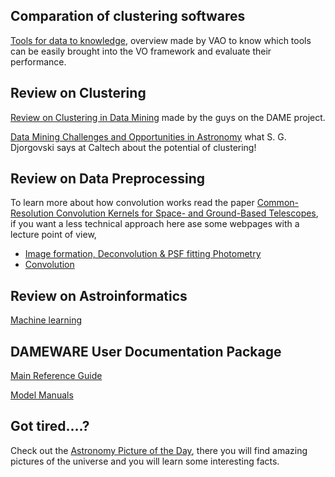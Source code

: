 Comparation of clustering softwares
------------------------------
[Tools for data to knowledge](http://www.usvao.org/documents/ProjectPlans/ToolsforDatatoKnowledge/Tools%20for%20Data%20to%20Knowledge.pdf), overview made by VAO to know which tools can be easily brought into the VO framework and evaluate their performance. 

Review on Clustering 
------------------------------
[Review on Clustering in Data Mining](http://dame.dsf.unina.it/documents/brescia_clusteringSurvey_DAME-NA-PRE-0031.pdf) made by the guys on the DAME project.

[Data Mining Challenges and Opportunities in Astronomy](http://www.astro.caltech.edu/~george/vo/dmastro.pdf) what S. G. Djorgovski says at Caltech about the potential of clustering!

Review on Data Preprocessing
------------------------------
To learn more about how convolution works read the paper [Common-Resolution Convolution Kernels for Space- and Ground-Based Telescopes](http://arxiv.org/pdf/1106.5065v2.pdf), if you want a less technical approach here ase some webpages with a lecture point of view,
  - [Image formation, Deconvolution & PSF fitting Photometry](http://exoplanet.as.arizona.edu/~lclose/a302/lecture9/Lecture_9.html)
  - [Convolution](http://homepages.inf.ed.ac.uk/rbf/HIPR2/convolve.htm)

Review on Astroinformatics
------------------------------
[Machine learning](http://dame.dsf.unina.it/machine_learning.html#mlpga)

DAMEWARE User Documentation Package
------------------------------
[Main Reference Guide](http://dame.dsf.unina.it/documents/ReferenceGuide_DAME-MAN-NA-0009-Rel1.3.pdf)

[Model Manuals](http://dame.dsf.unina.it/dameware.html)

Got tired....?
------------------------------
Check out the [Astronomy Picture of the Day](http://apod.nasa.gov/apod/astropix.html), there you will find amazing pictures of the universe and you will learn some interesting facts.
